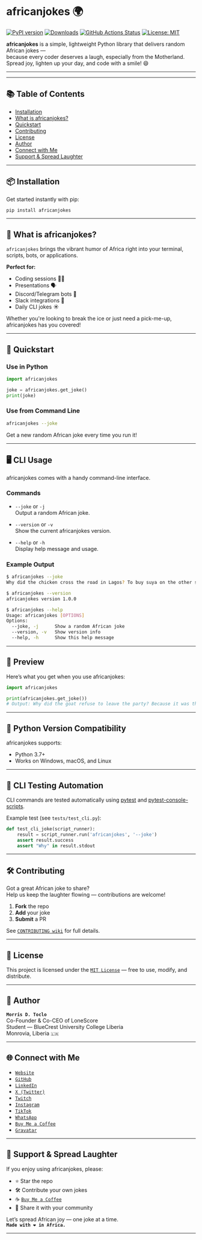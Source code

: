 # africanjokes 🌍

[![PyPI version](https://img.shields.io/pypi/v/africanjokes)](https://pypi.org/project/africanjokes/)
[![Downloads](https://static.pepy.tech/badge/africanjokes)](https://pepy.tech/project/africanjokes)
[![GitHub Actions Status](https://github.com/daddysboy21/africanjokes/actions/workflows/python-app.yml/badge.svg)](https://github.com/daddysboy21/africanjokes/actions)
[![License: MIT](https://img.shields.io/badge/License-MIT-yellow.svg)](https://opensource.org/licenses/MIT)

**africanjokes** is a simple, lightweight Python library that delivers random African jokes —  
because every coder deserves a laugh, especially from the Motherland.  
Spread joy, lighten up your day, and code with a smile! 😄

---

---

## 📚 Table of Contents

- [Installation](#-installation)
- [What is africanjokes?](#-what-is-africanjokes)
- [Quickstart](#-quickstart)
- [Contributing](#️-contributing)
- [License](#-license)
- [Author](#-author)
- [Connect with Me](#-connect-with-me)
- [Support & Spread Laughter](#-support--spread-laughter)

---

## 📦 Installation

Get started instantly with pip:

```bash
pip install africanjokes
```

---

## 🤔 What is africanjokes?

`africanjokes` brings the vibrant humor of Africa right into your terminal, scripts, bots, or applications.

**Perfect for:**
- Coding sessions 👨‍💻
- Presentations 🗣️
- Discord/Telegram bots 🤖
- Slack integrations 💬
- Daily CLI jokes ☀️

Whether you're looking to break the ice or just need a pick-me-up, africanjokes has you covered!

---

## 🚀 Quickstart

### Use in Python

```python
import africanjokes

joke = africanjokes.get_joke()
print(joke)
```

### Use from Command Line

```bash
africanjokes --joke
```

Get a new random African joke every time you run it!

---

## 🖥️ CLI Usage

africanjokes comes with a handy command-line interface.

### Commands

- `--joke` or `-j`  
  Output a random African joke.

- `--version` or `-v`  
  Show the current africanjokes version.

- `--help` or `-h`  
  Display help message and usage.

### Example Output

```bash
$ africanjokes --joke
Why did the chicken cross the road in Lagos? To buy suya on the other side!

$ africanjokes --version
africanjokes version 1.0.0

$ africanjokes --help
Usage: africanjokes [OPTIONS]
Options:
  --joke, -j      Show a random African joke
  --version, -v   Show version info
  --help, -h      Show this help message
```

---

## 👀 Preview

Here’s what you get when you use africanjokes:

```python
import africanjokes

print(africanjokes.get_joke())
# Output: Why did the goat refuse to leave the party? Because it was the G.O.A.T!
```

---

## 🐍 Python Version Compatibility

africanjokes supports:

- Python 3.7+
- Works on Windows, macOS, and Linux

---

## 🤖 CLI Testing Automation

CLI commands are tested automatically using [pytest](https://pytest.org/) and [pytest-console-scripts](https://github.com/manahl/pytest-plugins/tree/master/pytest-console-scripts).

Example test (see `tests/test_cli.py`):

```python
def test_cli_joke(script_runner):
    result = script_runner.run('africanjokes', '--joke')
    assert result.success
    assert "Why" in result.stdout 
```

---

## 🛠️ Contributing

Got a great African joke to share?  
Help us keep the laughter flowing — contributions are welcome!

1. **Fork** the repo  
2. **Add** your joke  
3. **Submit** a PR  

See [`CONTRIBUTING wiki`](https://github.com/daddysboy21/africanjokes/wiki/Contributing) for full details.

---

## 📄 License

This project is licensed under the [`MIT License`](https://github.com/daddysboy21/africanjokes/blob/main/LICENSE)
 — free to use, modify, and distribute.

---

## 👤 Author

**`Morris D. Toclo`**  
Co-Founder & Co-CEO of LoneScore  
Student — BlueCrest University College Liberia  
Monrovia, Liberia `🇱🇷`

---

## 🌐 Connect with Me

- [`Website`](https://daddysboy21.link)
- [`GitHub`](https://github.com/daddysboy21)
- [`LinkedIn`](https://www.linkedin.com/in/morris-toclo-a83858275)
- [`X (Twitter)`](https://x.com/daddysboy_21)
- [`Twitch`](https://twitch.tv/daddysboy_21)
- [`Instagram`](https://instagram.com/daddysboy.21)
- [`TikTok`](https://tiktok.com/@daddysboy.21)
- [`WhatsApp`](https://wa.me/231555557034)
- [`Buy Me a Coffee`](https://buymeacoffee.com/PBEzMY14YC)
- [`Gravatar`](https://daddysboy21.link)

---

## 💖 Support & Spread Laughter

If you enjoy using africanjokes, please:

- ⭐ Star the repo  
- 🛠️ Contribute your own jokes  
- ☕ [`Buy Me a Coffee`](https://buymeacoffee.com/PBEzMY14YC)  
- 📣 Share it with your community  

Let’s spread African joy — one joke at a time.  
**`Made with ❤️ in Africa.`**

---
